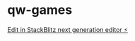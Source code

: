 # qw-games

[Edit in StackBlitz next generation editor ⚡️](https://stackblitz.com/~/github.com/amithcabraal/qw-games)
